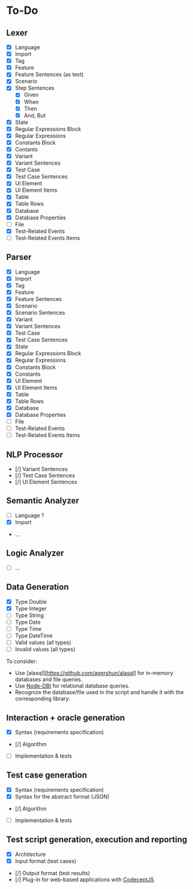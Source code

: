 # To-Do

## Lexer

- [X] Language
- [X] Import
- [X] Tag
- [X] Feature
- [X] Feature Sentences (as text)
- [X] Scenario
- [X] Step Sentences
  - [X] Given
  - [X] When
  - [X] Then
  - [X] And, But
- [X] State
- [X] Regular Expressions Block
- [X] Regular Expressions
- [X] Constants Block
- [X] Contants
- [X] Variant
- [X] Variant Sentences
- [X] Test Case
- [X] Test Case Sentences
- [X] UI Element
- [X] UI Element Items
- [X] Table
- [X] Table Rows
- [X] Database
- [X] Database Properties
- [ ] File
- [X] Test-Related Events
- [ ] Test-Related Events Items

## Parser

- [X] Language
- [X] Import
- [X] Tag
- [X] Feature
- [X] Feature Sentences
- [X] Scenario
- [X] Scenario Sentences
- [X] Variant
- [X] Variant Sentences
- [X] Test Case
- [X] Test Case Sentences
- [X] State
- [X] Regular Expressions Block
- [X] Regular Expressions
- [X] Constants Block
- [X] Constants
- [X] UI Element
- [X] UI Element Items
- [X] Table
- [X] Table Rows
- [X] Database
- [X] Database Properties
- [ ] File
- [ ] Test-Related Events
- [ ] Test-Related Events Items

## NLP Processor

- [/] Variant Sentences
- [/] Test Case Sentences
- [/] UI Element Sentences

## Semantic Analyzer

- [ ] Language ?
- [X] Import
- ...

## Logic Analyzer

- [ ] ...

## Data Generation

- [X] Type Double
- [X] Type Integer
- [ ] Type String
- [ ] Type Date
- [ ] Type Time
- [ ] Type DateTime
- [ ] Valid values (all types)
- [ ] Invalid values (all types)

To consider:
- Use [alasql][https://github.com/agershun/alasql] for in-memory databases and file queries.
- Use [Node-DBI](https://github.com/DrBenton/Node-DBI/) for relational database queries.
- Recognize the database/file used in the script and handle it with the corresponding library.

## Interaction + oracle generation

- [X] Syntax (requirements specification)
- [/] Algorithm
- [ ] Implementation & tests

## Test case generation

- [X] Syntax (requirements specification)
- [X] Syntax for the abstract format (JSON)
- [/] Algorithm
- [ ] Implementation & tests

## Test script generation, execution and reporting

- [X] Architecture
- [X] Input format (test cases)
- [/] Output format (test results)
- [/] Plug-in for web-based applications with [CodeceptJS](http://codecept.io)